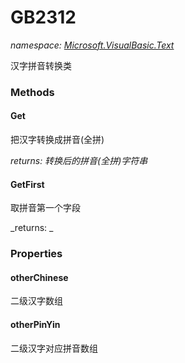 ﻿
# GB2312
_namespace: [Microsoft.VisualBasic.Text](N-Microsoft.VisualBasic.Text.md)_

汉字拼音转换类

### Methods

#### Get
把汉字转换成拼音(全拼)

_returns: 转换后的拼音(全拼)字符串_
#### GetFirst
取拼音第一个字段

_returns: _


### Properties

#### otherChinese
二级汉字数组
#### otherPinYin
二级汉字对应拼音数组

